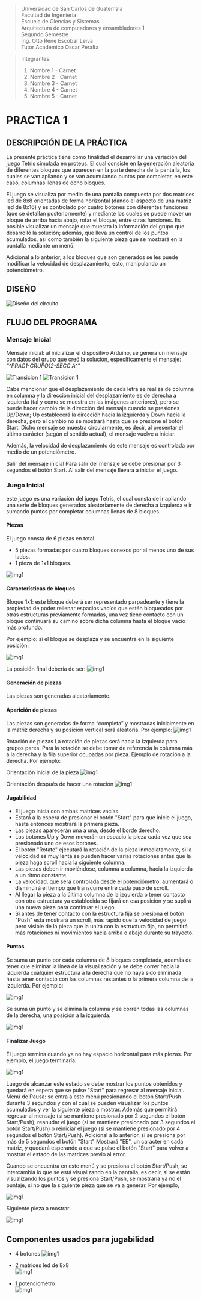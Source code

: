 > Universidad de San Carlos de Guatemala    
> Facultad de Ingeniería <br>
> Escuela de Ciencias y Sistemas <br>
> Arquitectura de computadores y ensambladores 1 <br>
> Segundo Semestre <br>
> Ing. Otto Rene Escobar Leiva <br>
> Tutor Académico Oscar Peralta <br>

> Integrantes: <br>
> 1. Nombre 1 - Carnet
> 2. Nombre 2 - Carnet
> 3. Nombre 3 - Carnet
> 4. Nombre 4 - Carnet
> 5. Nombre 5 - Carnet

# **PRACTICA 1**

## DESCRIPCIÓN DE LA PRÁCTICA

La presente práctica tiene como finalidad el desarrollar una variación del juego Tetris simulada en proteus. El cual consiste en la generación aleatoria de diferentes bloques que aparecen en la parte derecha de la pantalla, los cuales se van apilando y se van acumulando puntos por completar, en este caso, columnas llenas de ocho bloques.

El juego se visualiza por medio de una pantalla compuesta por dos matrices led de 8x8 orientadas de forma horizontal (dando el aspecto de una matriz led de 8x16) y es controlado por cuatro botones con diferentes funciones (que se detallan posteriormente) y mediante los cuales se puede mover un bloque de arriba hacia abajo, rotar el bloque, entre otras funciones. Es posible visualizar un mensaje que muestra la información del grupo que desarrolló la solución; además, que lleva un control de los puntos acumulados, así como también la siguiente pieza que se mostrará en la pantalla mediante un menú.

Adicional a lo anterior, a los bloques que son generados se les puede modificar la velocidad de desplazamiento, esto, manipulando un potenciómetro.

## DISEÑO

![Diseño del circuito](imagenes/circuito.png)

## FLUJO DEL PROGRAMA

### **Mensaje Inicial**
Mensaje inicial: al inicializar el dispositivo Arduino, se genera un mensaje con datos del grupo que creó la solución, específicamente el mensaje: *“^PRAC1-GRUPO12-SECC A^”*

![Transicion 1](imagenes/usuario/m1.png)
![Transicion 1](imagenes/usuario/m2.png)

Cabe mencionar que el desplazamiento de cada letra se realiza de columna en columna y la dirección inicial del desplazamiento es de derecha a izquierda (tal y como se muestra en las imágenes anteriores), pero se puede hacer cambio de la dirección del mensaje cuando se presiones Up/Down; Up establecerá la  dirección hacia la izquierda y Down hacia la derecha, pero el cambio no se mostrará hasta que se presione el botón Start. Dicho mensaje se muestra circularmente, es decir, al presentar el último carácter (según el sentido actual), el mensaje vuelve a iniciar.

Además, la velocidad de desplazamiento de este mensaje es controlada por medio de un potenciómetro.

Salir del mensaje inicial
Para salir del mensaje se debe presionar por 3 segundos el botón Start. Al salir del mensaje llevará a iniciar el juego.

### **Juego Inicial**
este juego es una variación del juego Tetris, el cual consta de ir apilando una serie de bloques generados aleatoriamente de derecha a izquierda e ir sumando puntos por completar columnas llenas de 8 bloques.

#### **Piezas** 
El juego consta de 6 piezas en total.
* 5 piezas formadas por cuatro bloques conexos por al menos uno de sus lados.
* 1 pieza de 1x1 bloques.

![img1](imagenes/usuario/i1.png)

#### **Características de bloques**
Bloque 1x1: este bloque deberá ser representado parpadeante y tiene la propiedad de poder rellenar espacios vacíos que estén bloqueados por otras estructuras previamente formadas, una vez tiene contacto con un bloque continuará su camino sobre dicha columna hasta el bloque vacío más profundo.

Por ejemplo: si el bloque se desplaza y se encuentra en la siguiente posición:


![img1](imagenes/usuario/i2.png)

La posición final debería de ser:
![img1](imagenes/usuario/i3.png)

#### **Generación de piezas**
Las piezas son generadas aleatoriamente.


#### **Aparición de piezas** 
Las piezas son generadas de forma “completa” y mostradas inicialmente en la matriz derecha y su posición vertical será aleatoria. Por ejemplo:
![img1](imagenes/usuario/i4.png)

Rotación de piezas
La rotación de piezas será hacia la izquierda para grupos pares. Para la rotación se debe tomar de referencia la columna más a la derecha y la fila superior ocupadas por pieza.
Ejemplo de rotación a la derecha. Por ejemplo:

Orientación inicial de la pieza
![img1](imagenes/usuario/i6.png)

Orientación después de hacer una rotación
![img1](imagenes/usuario/i7.png)

#### **Jugabilidad**
* El juego inicia con ambas matrices vacías
* Estará a la espera de presionar el botón "Start" para que inicie el juego, hasta entonces mostrará la primera pieza.
* Las piezas aparecerán una a una, desde el borde derecho.
* Los botones Up y Down moverán un espacio la pieza cada vez que sea presionado uno de esos botones.
* El botón "Rotate" ejecutará la rotación de la pieza inmediatamente, si la velocidad es muy lenta se pueden hacer varias rotaciones antes que la pieza haga scroll hacia la siguiente columna.
* Las piezas deben ir moviéndose, columna a columna, hacia la izquierda a un ritmo constante.
* La velocidad, que será controlada desde el potenciómetro, aumentará o disminuirá el tiempo que transcurre entre cada paso de scroll.
* Al llegar la pieza a la última columna de la izquierda o tener contacto con otra estructura ya establecida se fijará en esa posición y se suplirá una nueva pieza para continuar el juego.
* Si antes de tener contacto con la estructura fija se presiona el botón "Push" esta mostrará un scroll, más rápido que la velocidad de juego pero visible de la pieza que la unirá con la estructura fija, no permitirá más rotaciones ni movimientos hacia arriba o abajo durante su trayecto.


#### **Puntos** 
Se suma un punto por cada columna de 8 bloques completada, además de tener que eliminar la línea de la visualización y se debe correr hacia la izquierda cualquier estructura a la derecha que no haya sido
eliminada hasta tener contacto con las columnas restantes o la primera columna de la izquierda. Por ejemplo:

![img1](imagenes/usuario/i8.png)

Se suma un punto y se elimina la columna y se corren todas las columnas de la derecha, una posición a la izquierda.

![img1](imagenes/usuario/i9.png)


#### **Finalizar Juego** 
El juego termina cuando ya no hay espacio horizontal para más piezas.
Por ejemplo, el juego terminaría:

![img1](imagenes/usuario/i10.png)

Luego de alcanzar este estado se debe mostrar los puntos obtenidos y quedará en espera que se pulse "Start" para regresar al mensaje inicial.
Menú de Pausa: se entra a este menú presionando el botón Start/Push durante 3 segundos y con el cual se pueden visualizar los puntos acumulados y ver la siguiente pieza a mostrar. Además que permitirá regresar al mensaje (si se mantiene presionado por 2 segundos el botón Start/Push), reanudar el juego (si se mantiene presionado por 3 segundos el botón Start/Push) o reiniciar el juego (si se mantiene presionado por 4 segundos el botón Start/Push). Adicional a lo anterior, si se presiona por más de 5 segundos el botón "Start" Mostrará "EE", un carácter en cada matriz, y quedará esperando a que se pulse el botón "Start" para volver a mostrar el estado de las matrices previo al error.

Cuando se encuentra en este menú y se presiona el botón Start/Push, se intercambia lo que se está visualizando en la pantalla, es decir, si se están visualizando los puntos y se presiona Start/Push, se mostraría ya no el puntaje, si no que la siguiente pieza que se va a generar. Por ejemplo,

![img1](imagenes/usuario/i11.png)

Siguiente pieza a mostrar

![img1](imagenes/usuario/i12.png)

## Componentes usados para jugabilidad

* 4 botones
![img1](imagenes/usuario/i13.png)

* 2 matrices led de 8x8 <br>
![img1](imagenes/usuario/i14.png)

* 1 potenciometro <br>
![img1](imagenes/usuario/i15.png)
